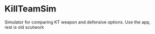 # KillTeamSim
Simulator for comparing KT weapon and defensive options. Use the app, rest is old scutwork

